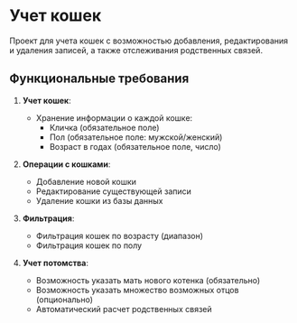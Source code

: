 # Учет кошек

Проект для учета кошек с возможностью добавления, редактирования и удаления записей, а также отслеживания родственных связей.

## Функциональные требования

1. **Учет кошек**:
   - Хранение информации о каждой кошке:
     - Кличка (обязательное поле)
     - Пол (обязательное поле: мужской/женский)
     - Возраст в годах (обязательное поле, число)

2. **Операции с кошками**:
   - Добавление новой кошки
   - Редактирование существующей записи
   - Удаление кошки из базы данных

3. **Фильтрация**:
   - Фильтрация кошек по возрасту (диапазон)
   - Фильтрация кошек по полу

4. **Учет потомства**:
   - Возможность указать мать нового котенка (обязательно)
   - Возможность указать множество возможных отцов (опционально)
   - Автоматический расчет родственных связей
